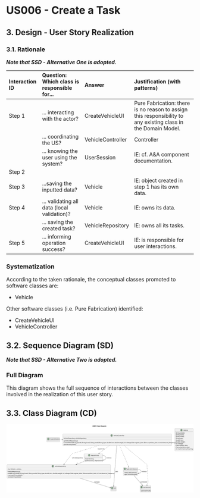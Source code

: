 # US006 - Create a Task 

## 3. Design - User Story Realization 

### 3.1. Rationale

_**Note that SSD - Alternative One is adopted.**_

| Interaction ID | Question: Which class is responsible for... | Answer            | Justification (with patterns)                                                                                 |
|:---------------|:--------------------- |:------------------|:--------------------------------------------------------------------------------------------------------------|
| Step 1  		     |	... interacting with the actor? | CreateVehicleUI   | Pure Fabrication: there is no reason to assign this responsibility to any existing class in the Domain Model. |
| 			  		        |	... coordinating the US? | VehicleController | Controller                                                                                                    |
| 			  		        | ... knowing the user using the system?  | UserSession       | IE: cf. A&A component documentation.                                                                          |
| Step 2  		     |							 |                   |                                                                                                               |
| Step 3  		     |	...saving the inputted data? | Vehicle           | IE: object created in step 1 has its own data.                                                                |
| Step 4  		     |	... validating all data (local validation)? | Vehicle           | IE: owns its data.                                                                                            |
| 			  		        |	... saving the created task? | VehicleRepository | IE: owns all its tasks.                                                                                       | 
| Step 5 		      |	... informing operation success?| CreateVehicleUI   | IE: is responsible for user interactions.                                                                     | 

### Systematization ##

According to the taken rationale, the conceptual classes promoted to software classes are: 

* Vehicle

Other software classes (i.e. Pure Fabrication) identified: 

* CreateVehicleUI  
* VehicleController


## 3.2. Sequence Diagram (SD)

_**Note that SSD - Alternative Two is adopted.**_

### Full Diagram

This diagram shows the full sequence of interactions between the classes involved in the realization of this user story.




## 3.3. Class Diagram (CD)

![Class Diagram](svg/us006-class-diagram.svg)